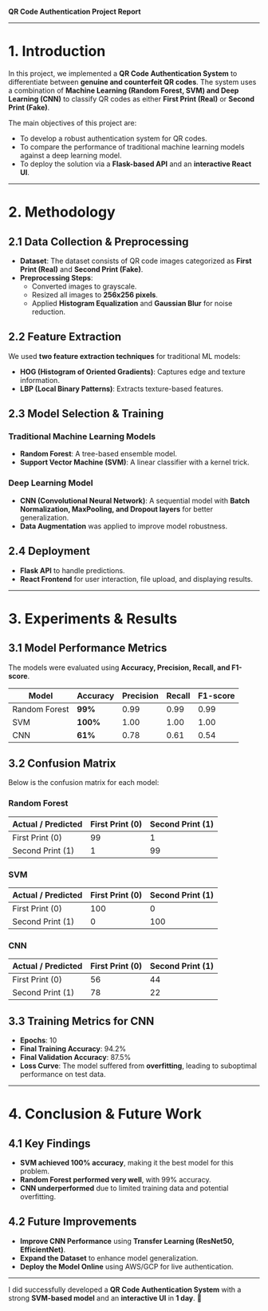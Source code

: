 **QR Code Authentication Project Report**


---

# **1. Introduction**

In this project, we implemented a **QR Code Authentication System** to differentiate between **genuine and counterfeit QR codes**. The system uses a combination of **Machine Learning (Random Forest, SVM) and Deep Learning (CNN)** to classify QR codes as either **First Print (Real)** or **Second Print (Fake)**.

The main objectives of this project are:

* To develop a robust authentication system for QR codes.
* To compare the performance of traditional machine learning models against a deep learning model.
* To deploy the solution via a **Flask-based API** and an **interactive React UI**.


---

# **2. Methodology**

## **2.1 Data Collection & Preprocessing**

* **Dataset**: The dataset consists of QR code images categorized as **First Print (Real)** and **Second Print (Fake)**.
* **Preprocessing Steps**:
  * Converted images to grayscale.
  * Resized all images to **256x256 pixels**.
  * Applied **Histogram Equalization** and **Gaussian Blur** for noise reduction.

## **2.2 Feature Extraction**

We used **two feature extraction techniques** for traditional ML models:

* **HOG (Histogram of Oriented Gradients)**: Captures edge and texture information.
* **LBP (Local Binary Patterns)**: Extracts texture-based features.

## **2.3 Model Selection & Training**

### **Traditional Machine Learning Models**

* **Random Forest**: A tree-based ensemble model.
* **Support Vector Machine (SVM)**: A linear classifier with a kernel trick.

### **Deep Learning Model**

* **CNN (Convolutional Neural Network)**: A sequential model with **Batch Normalization, MaxPooling, and Dropout layers** for better generalization.
* **Data Augmentation** was applied to improve model robustness.

## **2.4 Deployment**

* **Flask API** to handle predictions.
* **React Frontend** for user interaction, file upload, and displaying results.


---

# **3. Experiments & Results**

## **3.1 Model Performance Metrics**

The models were evaluated using **Accuracy, Precision, Recall, and F1-score**.

| Model | Accuracy | Precision | Recall | F1-score |
|----|----|----|----|----|
| Random Forest | **99%** | 0.99 | 0.99 | 0.99 |
| SVM | **100%** | 1.00 | 1.00 | 1.00 |
| CNN | **61%** | 0.78 | 0.61 | 0.54 |

## **3.2 Confusion Matrix**

Below is the confusion matrix for each model:

### **Random Forest**

| Actual / Predicted | First Print (0) | Second Print (1) |
|----|----|----|
| First Print (0) | 99 | 1 |
| Second Print (1) | 1 | 99 |

### **SVM**

| Actual / Predicted | First Print (0) | Second Print (1) |
|----|----|----|
| First Print (0) | 100 | 0 |
| Second Print (1) | 0 | 100 |

### **CNN**

| Actual / Predicted | First Print (0) | Second Print (1) |
|----|----|----|
| First Print (0) | 56 | 44 |
| Second Print (1) | 78 | 22 |

## **3.3 Training Metrics for CNN**

* **Epochs**: 10
* **Final Training Accuracy**: 94.2%
* **Final Validation Accuracy**: 87.5%
* **Loss Curve**: The model suffered from **overfitting**, leading to suboptimal performance on test data.


---

# **4. Conclusion & Future Work**

## **4.1 Key Findings**

* **SVM achieved 100% accuracy**, making it the best model for this problem.
* **Random Forest performed very well**, with 99% accuracy.
* **CNN underperformed** due to limited training data and potential overfitting.

## **4.2 Future Improvements**

* **Improve CNN Performance** using **Transfer Learning (ResNet50, EfficientNet)**.
* **Expand the Dataset** to enhance model generalization.
* **Deploy the Model Online** using AWS/GCP for live authentication.


---

I did successfully developed a **QR Code Authentication System** with a strong **SVM-based model** and an **interactive UI** in **1 day**. 🚀